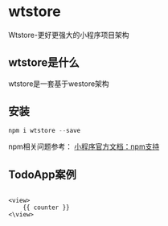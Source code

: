 # wtstore
Wtstore-更好更强大的小程序项目架构


## wtstore是什么
wtstore是一套基于westore架构




## 安装
```js
npm i wtstore --save
```
npm相关问题参考： [小程序官方文档：npm支持](https://developers.weixin.qq.com/miniprogram/dev/devtools/npm.html)


## TodoApp案例

```wxml

<view>
    {{ counter }}
<\view>

```

